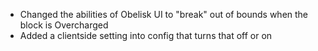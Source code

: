  - Changed the abilities of Obelisk UI to "break" out of bounds when the block is Overcharged
 - Added a clientside setting into config that turns that off or on